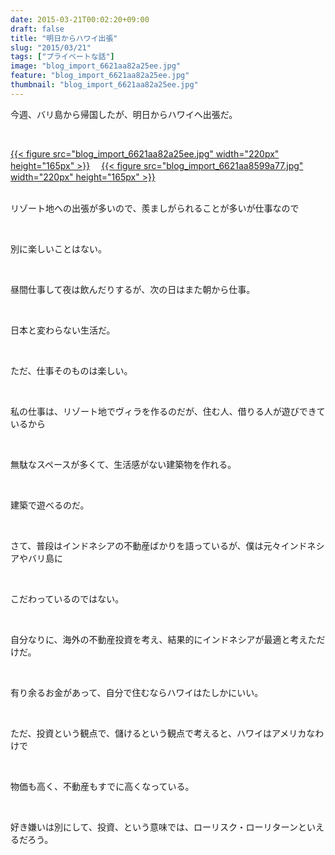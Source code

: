 ```yaml
---
date: 2015-03-21T00:02:20+09:00
draft: false
title: "明日からハワイ出張"
slug: "2015/03/21"
tags: ["プライベートな話"]
image: "blog_import_6621aa82a25ee.jpg"
feature: "blog_import_6621aa82a25ee.jpg"
thumbnail: "blog_import_6621aa82a25ee.jpg"
---
```

<p>今週、バリ島から帰国したが、明日からハワイへ出張だ。</p><br/><p><a href="blog_import_6621aa840ce2c.jpg">{{< figure src="blog_import_6621aa82a25ee.jpg" width="220px" height="165px" >}}</a> 　<a href="blog_import_6621aa86ee14c.jpg">{{< figure src="blog_import_6621aa8599a77.jpg" width="220px" height="165px" >}}</a> <br/><br/></p><p>リゾート地への出張が多いので、羨ましがられることが多いが仕事なので</p><br/><p>別に楽しいことはない。</p><br/><p>昼間仕事して夜は飲んだりするが、次の日はまた朝から仕事。</p><br/><p>日本と変わらない生活だ。</p><br/><p>ただ、仕事そのものは楽しい。</p><br/><p>私の仕事は、リゾート地でヴィラを作るのだが、住む人、借りる人が遊びできているから</p><br/><p>無駄なスペースが多くて、生活感がない建築物を作れる。</p><br/><p>建築で遊べるのだ。</p><br/><p>さて、普段はインドネシアの不動産ばかりを語っているが、僕は元々インドネシアやバリ島に</p><br/><p>こだわっているのではない。</p><br/><p>自分なりに、海外の不動産投資を考え、結果的にインドネシアが最適と考えただけだ。</p><br/><p>有り余るお金があって、自分で住むならハワイはたしかにいい。</p><br/><p>ただ、投資という観点で、儲けるという観点で考えると、ハワイはアメリカなわけで</p><br/><p>物価も高く、不動産もすでに高くなっている。</p><br/><p>好き嫌いは別にして、投資、という意味では、ローリスク・ローリターンといえるだろう。</p>

